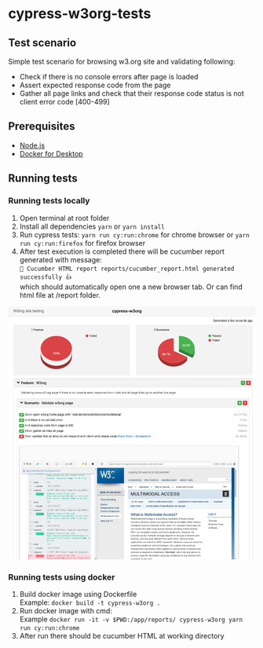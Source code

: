 # cypress-w3org-tests
## Test scenario
Simple test scenario for browsing w3.org site and validating following:  
* Check if there is no console errors after page is loaded  
* Assert expected response code from the page  
* Gather all page links and check that their response code status is not client error code [400-499]
## Prerequisites

* [Node.js](https://nodejs.org/en/download/)
* [Docker for Desktop](https://www.docker.com/get-started)   

## Running tests

### Running tests locally

1. Open terminal at root folder
2. Install all dependencies `yarn` or `yarn install`
3. Run cypress tests: `yarn run cy:run:chrome` for chrome browser or `yarn run cy:run:firefox` for firefox browser
4. After test execution is completed there will be cucumber report generated with message:     
`🚀 Cucumber HTML report reports/cucumber_report.html generated successfully 👍`      
which should automatically open one a new browser tab. Or can find html file at /report folder.

![cucumber HTML report example](images/cucumber-report-example.png)

### Running tests using docker

1. Build docker image using Dockerfile   
Example: `docker build -t cypress-w3org .`
2. Run docker image with cmd:   
Example `docker run -it -v $PWD:/app/reports/ cypress-w3org yarn run cy:run:chrome`
3. After run there should be cucumber HTML at working directory



